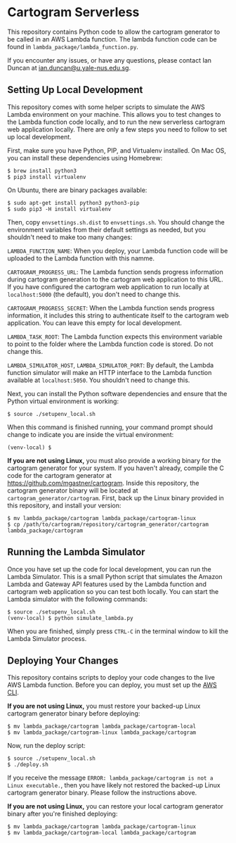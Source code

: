 # Cartogram Serverless

This repository contains Python code to allow the cartogram generator to be called in an AWS Lambda function. The lambda function code can be found in `lambda_package/lambda_function.py`.

If you encounter any issues, or have any questions, please contact Ian Duncan at ian.duncan@u.yale-nus.edu.sg.

## Setting Up Local Development

This repository comes with some helper scripts to simulate the AWS Lambda environment on your machine. This allows you to test changes to the Lambda function code locally, and to run the new serverless cartogram web application locally. There are only a few steps you need to follow to set up local development.

First, make sure you have Python, PIP, and Virtualenv installed. On Mac OS, you can install these dependencies using Homebrew:

```
$ brew install python3
$ pip3 install virtualenv
```

On Ubuntu, there are binary packages available:

```
$ sudo apt-get install python3 python3-pip
$ sudo pip3 -H install virtualenv
```

Then, copy `envsettings.sh.dist` to `envsettings.sh`. You should change the environment variables from their default settings as needed, but you shouldn't need to make too many changes:

`LAMBDA_FUNCTION_NAME`: When you deploy, your Lambda function code will be uploaded to the Lambda function with this namme.

`CARTOGRAM_PROGRESS_URL`: The Lambda function sends progress information during cartogram generation to the cartogram web application to this URL. If you have configured the cartogram web application to run locally at `localhost:5000` (the default), you don't need to change this.

`CARTOGRAM_PROGRESS_SECRET`: When the Lambda function sends progress information, it includes this string to authenticate itself to the cartogram web application. You can leave this empty for local development.

`LAMBDA_TASK_ROOT`: The Lambda function expects this environment variable to point to the folder where the Lambda function code is stored. Do not change this.

`LAMBDA_SIMULATOR_HOST`, `LAMBDA_SIMULATOR_PORT`: By default, the Lambda function simulator will make an HTTP interface to the Lambda function available at `localhost:5050`. You shouldn't need to change this.

Next, you can install the Python software dependencies and ensure that the Python virtual environment is working:

```
$ source ./setupenv_local.sh
```

When this command is finished running, your command prompt should change to indicate you are inside the virtual environment:

```
(venv-local) $
```

**If you are not using Linux,** you must also provide a working binary for the cartogram generator for your system. If you haven't already, compile the C code for the cartogram generator at https://github.com/mgastner/cartogram. Inside this repository, the cartogram generator binary will be located at `cartogram_generator/cartogram`. First, back up the Linux binary provided in this repository, and install your version:

```
$ mv lambda_package/cartogram lambda_package/cartogram-linux
$ cp /path/to/cartogram/repository/cartogram_generator/cartogram lambda_package/cartogram
```

## Running the Lambda Simulator

Once you have set up the code for local development, you can run the Lambda Simulator. This is a small Python script that simulates the Amazon Lambda and Gateway API features used by the Lambda function and cartogram web application so you can test both locally. You can start the Lambda simulator with the following commands:

```
$ source ./setupenv_local.sh
(venv-local) $ python simulate_lambda.py
```

When you are finished, simply press `CTRL-C` in the terminal window to kill the Lambda Simulator process.

## Deploying Your Changes

This repository contains scripts to deploy your code changes to the live AWS Lambda function. Before you can deploy, you must set up the [AWS CLI](https://docs.aws.amazon.com/comprehend/latest/dg/setup-awscli.html).

**If you are not using Linux,** you must restore your backed-up Linux cartogram generator binary before deploying:

```
$ mv lambda_package/cartogram lambda_package/cartogram-local
$ mv lambda_package/cartogram-linux lambda_package/cartogram
```

Now, run the deploy script:

```
$ source ./setupenv_local.sh
$ ./deploy.sh
```

If you receive the message `ERROR: lambda_package/cartogram is not a Linux executable.`, then you have likely not restored the backed-up Linux cartogram generator binary. Please follow the instructions above.

**If you are not using Linux,** you can restore your local cartogram generator binary after you're finished deploying:

```
$ mv lambda_package/cartogram lambda_package/cartogram-linux
$ mv lambda_package/cartogram-local lambda_package/cartogram
```
